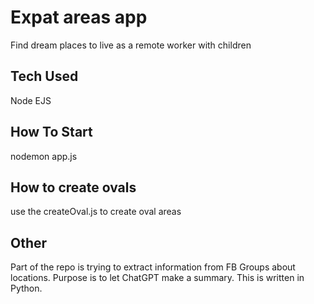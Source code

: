 # Expat areas app

Find dream places to live as a remote worker with children

## Tech Used

Node
EJS

## How To Start

nodemon app.js

## How to create ovals

use the createOval.js to create oval areas

## Other

Part of the repo is trying to extract information from FB Groups about locations. Purpose is to let ChatGPT make a summary.
This is written in Python.
